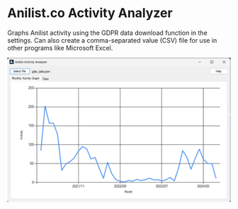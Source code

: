 # Anilist.co Activity Analyzer
Graphs Anilist activity using the GDPR data download function in the settings. Can also create a comma-separated value (CSV) file for use in other programs like Microsoft Excel.

![example](example.png)
